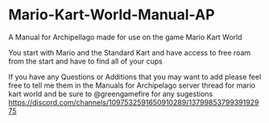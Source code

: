 # Mario-Kart-World-Manual-AP
A Manual for Archipellago made for use on the game Mario Kart World

You start with Mario and the Standard Kart and have access to free roam from the start and have to find all of your cups

If you have any Questions or Additions that you may want to add please feel free to tell me them in the Manuals for Archipelago server thread for mario kart world and be sure to @greengamefire for any sugestions https://discord.com/channels/1097532591650910289/1379985379939192975
